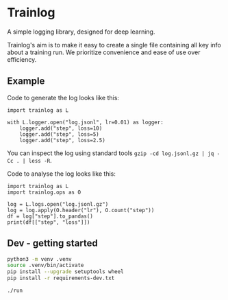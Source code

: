 # Trainlog

A simple logging library, designed for deep learning.

Trainlog's aim is to make it easy to create a single file containing all
key info about a training run. We prioritize convenience and ease of use
over efficiency.

## Example

Code to generate the log looks like this:

```python3
import trainlog as L

with L.logger.open("log.jsonl", lr=0.01) as logger:
    logger.add("step", loss=10)
    logger.add("step", loss=5)
    logger.add("step", loss=2.5)
```

You can inspect the log using standard tools `gzip -cd log.jsonl.gz | jq -Cc . | less -R`.

Code to analyse the log looks like this:

```python3
import trainlog as L
import trainlog.ops as O

log = L.logs.open("log.jsonl.gz")
log = log.apply(O.header("lr"), O.count("step"))
df = log["step"].to_pandas()
print(df[["step", "loss"]])
```

## Dev - getting started

```bash
python3 -m venv .venv
source .venv/bin/activate
pip install --upgrade setuptools wheel
pip install -r requirements-dev.txt

./run
```

